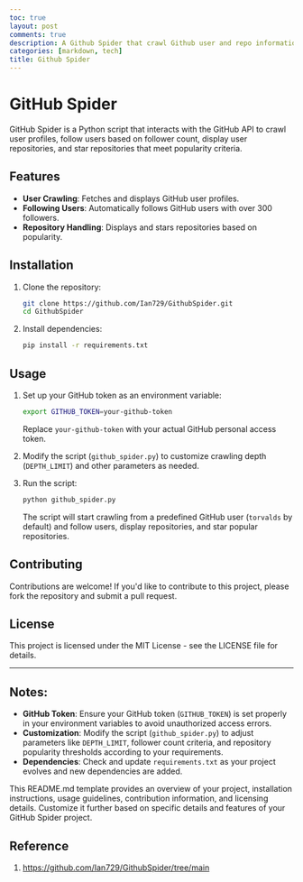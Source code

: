 ```yaml
---
toc: true
layout: post
comments: true
description: A Github Spider that crawl Github user and repo information
categories: [markdown, tech]
title: Github Spider
---
```


# GitHub Spider

GitHub Spider is a Python script that interacts with the GitHub API to crawl user profiles, follow users based on follower count, display user repositories, and star repositories that meet popularity criteria.

## Features

- **User Crawling**: Fetches and displays GitHub user profiles.
- **Following Users**: Automatically follows GitHub users with over 300 followers.
- **Repository Handling**: Displays and stars repositories based on popularity.

## Installation

1. Clone the repository:

   ```bash
   git clone https://github.com/Ian729/GithubSpider.git
   cd GithubSpider
   ```

2. Install dependencies:

   ```bash
   pip install -r requirements.txt
   ```

## Usage

1. Set up your GitHub token as an environment variable:

   ```bash
   export GITHUB_TOKEN=your-github-token
   ```

   Replace `your-github-token` with your actual GitHub personal access token.

2. Modify the script (`github_spider.py`) to customize crawling depth (`DEPTH_LIMIT`) and other parameters as needed.

3. Run the script:

   ```bash
   python github_spider.py
   ```

   The script will start crawling from a predefined GitHub user (`torvalds` by default) and follow users, display repositories, and star popular repositories.

## Contributing

Contributions are welcome! If you'd like to contribute to this project, please fork the repository and submit a pull request.

## License

This project is licensed under the MIT License - see the LICENSE file for details.

---

## Notes:

- **GitHub Token**: Ensure your GitHub token (`GITHUB_TOKEN`) is set properly in your environment variables to avoid unauthorized access errors.
- **Customization**: Modify the script (`github_spider.py`) to adjust parameters like `DEPTH_LIMIT`, follower count criteria, and repository popularity thresholds according to your requirements.
- **Dependencies**: Check and update `requirements.txt` as your project evolves and new dependencies are added.

This README.md template provides an overview of your project, installation instructions, usage guidelines, contribution information, and licensing details. Customize it further based on specific details and features of your GitHub Spider project.

## Reference
1. https://github.com/Ian729/GithubSpider/tree/main
